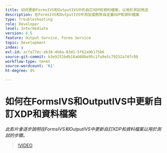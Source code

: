 ```yaml
---
title: 如何更新FormsIVS和OutputIVS中的自訂XDP和資料檔案，以用於測試用途
description: 在FormsIVS和OutputIVS中添加或刪除自定義XDP和資料檔案
type: Troubleshooting
role: Developer
level: Intermediate
version: 6.5
feature: Output Service, Forms Service
topic: Development
index: y
exl-id: acfa77ec-eb30-4b8a-83d1-5f62a9b17586
source-git-commit: b3e9251bdb18a008be95c1fa9e5c79252a74fc98
workflow-type: tm+mt
source-wordcount: '61'
ht-degree: 0%

---
```


# 如何在FormsIVS和OutputIVS中更新自訂XDP和資料檔案

*此影片會逐步說明在FormsIVS和OutputIVS中更新自訂XDP和資料檔案以用於測試的步驟。*

>[!VIDEO](https://video.tv.adobe.com/v/335513?quality=12&learn=on)
